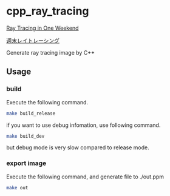 # cpp_ray_tracing

[Ray Tracing in One Weekend](https://raytracing.github.io/books/RayTracingInOneWeekend.html)

[週末レイトレーシング](https://inzkyk.xyz/ray_tracing_in_one_weekend/)

Generate ray tracing image by C++

## Usage

### build

Execute the following command.

~~~bash
make build_release
~~~

if you want to use debug infomation, use following command.

~~~bash
make build_dev
~~~
but debug mode is very slow compared to release mode.

### export image

Execute the following command, and generate file to ./out.ppm

~~~bash
make out
~~~

